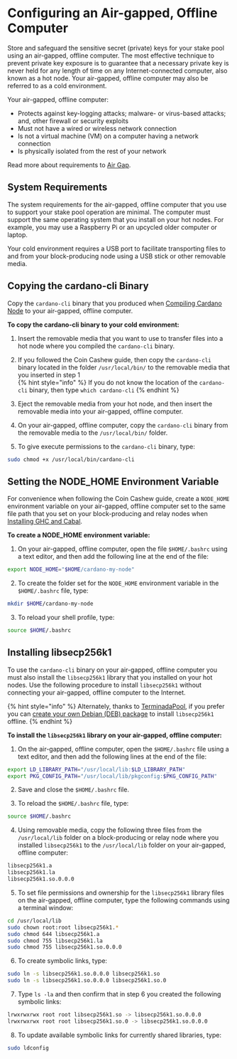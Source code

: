 # Configuring an Air-gapped, Offline Computer

Store and safeguard the sensitive secret (private) keys for your stake pool using an air-gapped, offline computer. The most effective technique to prevent private key exposure is to guarantee that a necessary private key is never held for any length of time on any Internet-connected computer, also known as a hot node. Your air-gapped, offline computer may also be referred to as a cold environment.

Your air-gapped, offline computer:

- Protects against key-logging attacks; malware- or virus-based attacks; and, other firewall or security exploits
- Must not have a wired or wireless network connection
- Is not a virtual machine (VM) on a computer having a network connection
- Is physically isolated from the rest of your network

Read more about requirements to [Air Gap](https://en.wikipedia.org/wiki/Air_gap_(networking)).

## System Requirements

The system requirements for the air-gapped, offline computer that you use to support your stake pool operation are minimal. The computer must support the same operating system that you install on your hot nodes. For example, you may use a Raspberry Pi or an upcycled older computer or laptop.

Your cold environment requires a USB port to facilitate transporting files to and from your block-producing node using a USB stick or other removable media.

## Copying the cardano-cli Binary

Copy the `cardano-cli` binary that you produced when [Compiling Cardano Node](../part-i-installation/compiling-cardano-node.md) to your air-gapped, offline computer.

**To copy the cardano-cli binary to your cold environment:**

1. Insert the removable media that you want to use to transfer files into a hot node where you compiled the `cardano-cli` binary.

2. If you followed the Coin Cashew guide, then copy the `cardano-cli` binary located in the folder `/usr/local/bin/` to the removable media that you inserted in step 1  
{% hint style="info" %}
If you do not know the location of the `cardano-cli` binary, then type `which cardano-cli`
{% endhint %}

3. Eject the removable media from your hot node, and then insert the removable media into your air-gapped, offline computer.

4. On your air-gapped, offline computer, copy the `cardano-cli` binary from the removable media to the `/usr/local/bin/` folder.

5. To give execute permissions to the `cardano-cli` binary, type:
```bash
sudo chmod +x /usr/local/bin/cardano-cli
```

## Setting the NODE_HOME Environment Variable

For convenience when following the Coin Cashew guide, create a `NODE_HOME` environment variable on your air-gapped, offline computer set to the same file path that you set on your block-producing and relay nodes when [Installing GHC and Cabal](../part-i-installation/installing-ghc-and-cabal.md).

**To create a NODE_HOME environment variable:**

1. On your air-gapped, offline computer, open the file `$HOME/.bashrc` using a text editor, and then add the following line at the end of the file:
```bash
export NODE_HOME="$HOME/cardano-my-node"
```

2. To create the folder set for the `NODE_HOME` environment variable in the `$HOME/.bashrc` file, type:
```bash
mkdir $HOME/cardano-my-node
```

3. To reload your shell profile, type:
```bash
source $HOME/.bashrc
```

## <a name="libsecp"></a>Installing libsecp256k1

To use the `cardano-cli` binary on your air-gapped, offline computer you must also install the `libsecp256k1` library that you installed on your hot nodes. Use the following procedure to install `libsecp256k1` without connecting your air-gapped, offline computer to the Internet.

{% hint style="info" %}
Alternately, thanks to [TerminadaPool](https://terminada.io/), if you prefer you can [create your own Debian (DEB) package](https://github.com/TerminadaPool/libsecp256k1-iog-debian) to install `libsecp256k1` offline.
{% endhint %}

**To install the `libsecp256k1` library on your air-gapped, offline computer:**

1. On the air-gapped, offline computer, open the `$HOME/.bashrc` file using a text editor, and then add the following lines at the end of the file:
```bash
export LD_LIBRARY_PATH="/usr/local/lib:$LD_LIBRARY_PATH"
export PKG_CONFIG_PATH="/usr/local/lib/pkgconfig:$PKG_CONFIG_PATH"
```

2. Save and close the `$HOME/.bashrc` file.

3. To reload the `$HOME/.bashrc` file, type:
```bash
source $HOME/.bashrc
```

4. Using removable media, copy the following three files from the `/usr/local/lib` folder on a block-producing or relay node where you installed `libsecp256k1` to the `/usr/local/lib` folder on your air-gapped, offline computer:
```bash
libsecp256k1.a
libsecp256k1.la
libsecp256k1.so.0.0.0
```

5. To set file permissions and ownership for the `libsecp256k1` library files on the air-gapped, offline computer, type the following commands using a terminal window:
```bash
cd /usr/local/lib
sudo chown root:root libsecp256k1.*
sudo chmod 644 libsecp256k1.a
sudo chmod 755 libsecp256k1.la
sudo chmod 755 libsecp256k1.so.0.0.0
```

6. To create symbolic links, type:
```bash
sudo ln -s libsecp256k1.so.0.0.0 libsecp256k1.so
sudo ln -s libsecp256k1.so.0.0.0 libsecp256k1.so.0
```

7. Type `ls -la` and then confirm that in step 6 you created the following symbolic links:
```bash
lrwxrwxrwx root root libsecp256k1.so -> libsecp256k1.so.0.0.0
lrwxrwxrwx root root libsecp256k1.so.0 -> libsecp256k1.so.0.0.0
```

8. To update available symbolic links for currently shared libraries, type:
```bash
sudo ldconfig
```

